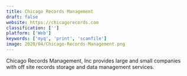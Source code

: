 ```yaml
---
title: Chicago Records Management
draft: false 
website: https://chicagorecords.com
classification: ['']
platform: ['Web']
keywords: ['myq', 'print', 'scanfile']
image: 2020/04/Chicago-Records-Management.png
---
```

Chicago Records Management, Inc provides large and small companies with off site records storage and data management services.